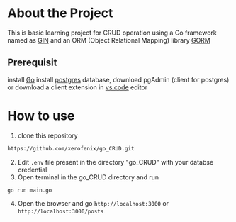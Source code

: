# About the Project
This is basic learning project for CRUD operation using a Go framework named as [GIN](https://gin-gonic.com/) and an ORM (Object Relational Mapping) library [GORM](https://gorm.io/)

## Prerequisit
install [Go](https://go.dev/)
install [postgres](https://www.postgresql.org/) database, download pgAdmin (client for postgres) or download a client extension in [vs code](https://code.visualstudio.com/) editor

# How to use
1. clone this repository
```sh
https://github.com/xerofenix/go_CRUD.git
```


2. Edit ``` .env ``` file present in the directory "go_CRUD" with your databse credential
3. Open terminal in the go_CRUD directory and run
``` sh
go run main.go
```
4. Open the browser and go ``` http://localhost:3000 ``` or ``` http://localhost:3000/posts ```
